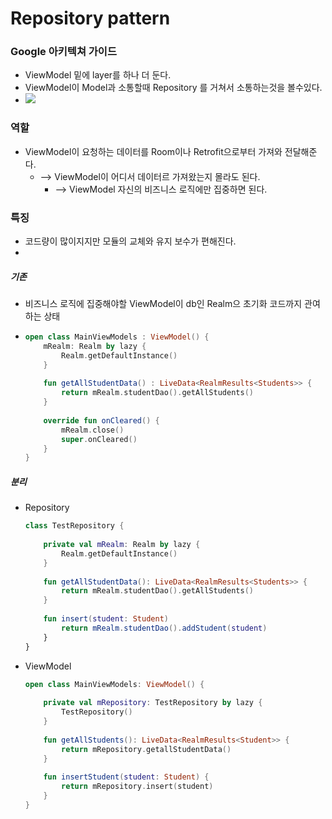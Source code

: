# Repository pattern
### Google 아키텍쳐 가이드
* ViewModel 밑에 layer를 하나 더 둔다.
* ViewModel이 Model과 소통할때 Repository 를 거쳐서 소통하는것을 볼수있다.
* ![](img/google_android_architecture.png)
### 역할
* ViewModel이 요청하는 데이터를 Room이나 Retrofit으로부터 가져와 전달해준다.
  * --> ViewModel이 어디서 데이터르 가져왔는지 몰라도 된다.
    * --> ViewModel 자신의 비즈니스 로직에만 집중하면 된다. 
### 특징
* 코드량이 많이지지만 모듈의 교체와 유지 보수가 편해진다.
* 
##### 기존
* 비즈니스 로직에 집중해야할 ViewModel이 db인 Realm으 초기화 코드까지 관여하는 상태
* ```kotlin
  open class MainViewModels : ViewModel() {
      mRealm: Realm by lazy {
          Realm.getDefaultInstance()
      }
      
      fun getAllStudentData() : LiveData<RealmResults<Students>> {
          return mRealm.studentDao().getAllStudents()
      }
      
      override fun onCleared() {
          mRealm.close()
          super.onCleared()
      }
  }
##### 분리
* Repository
  ```kotlin
  class TestRepository {
      
      private val mRealm: Realm by lazy {
          Realm.getDefaultInstance()
      }
      
      fun getAllStudentData(): LiveData<RealmResults<Students>> {
          return mRealm.studentDao().getAllStudents()
      }
      
      fun insert(student: Student)
          return mRealm.studentDao().addStudent(student)
      }
  }
* ViewModel
  ```kotlin
  open class MainViewModels: ViewModel() {
      
      private val mRepository: TestRepository by lazy {
          TestRepository()
      }
      
      fun getAllStudents(): LiveData<RealmResults<Student>> {
          return mRepository.getallStudentData()
      }
      
      fun insertStudent(student: Student) {
          return mRepository.insert(student)
      }
  }
